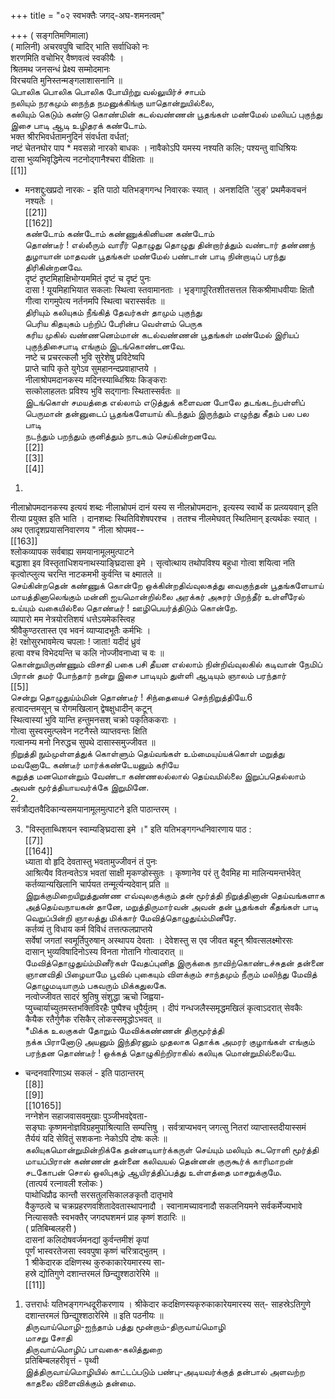 +++
title = "०२ स्वभक्तैः जगद्-अघ-शमनत्वम्"

+++
( सङ्गतिमणिमाला)   
( मालिनी) अचरवपुषि चादिर् भाति सर्वाधिको नः   
शरणमिति वचोभिर् वैष्णवत्वं स्वकीयैः ।   
श्रितमथ जनसन्धं प्रेक्ष्य सम्मोदमानः   
विरचयति मुनिस्तन्मङ्गलाशासनानि ॥   
பொலிக பொலிக பொலிக போயிற்று வல்லுயிர்ச் சாபம்   
நலியும் நரகமும் நைந்த நமனுக்கிங்கு யாதொன்றுயில்லை,   
கலியும் கெடும் கண்டு கொண்மின் கடல்வண்ணன் பூதங்கள் மண்மேல் மலியப் புகுந்து இசை பாடி ஆடி உழிதரக் கண்டோம்.   
भक्त श्रीरभिवर्धतामनुदिनं संवर्धता वर्धतां;   
नष्टं चेतनघोर पाप * मवसन्नो नारको बाधकः । नावैकोऽपि यमस्य नश्यति कलिः; पश्यन्तु वाधिश्रियः   
दासा भुव्यभिवृद्धिमेत्य नटनोद्गानैश्चरा वीक्षिताः ॥   
[[1]]  
* मनशद्दुःखप्रदो नारकः - इति पाठो यतिभङ्गगन्ध निवारकः स्यात् । अनशदिति 'लुङ्' प्रथमैकवचनं नश्यतेः ।   
[[21]]  
[[162]]  
கண்டோம் கண்டோம் கண்ணுக்கினியன கண்டோம்   
தொண்டீர் ! எல்லீரும் வாரீர் தொழுது தொழுது தின்றார்த்தும் வண்டார் தண்ணந் துழாயான் மாதவன் பூதங்கள் மண்மேல் பண்டான் பாடி நின்றாடிப் பரந்து திரிகின்றனவே.   
दृष्टं दृष्टमिहाक्षिभोग्यममितं दृष्टं च दृष्टं पुनः   
दासा ! यूयमिहाभियात सकलाः स्थित्वा स्तवामानताः । भृङ्गापूरितशीतसत्तल सिकश्रीमाधवीयाः क्षितौ   
गीत्वा रागमुपेत्य नर्तनमपि स्थित्वा चरास्सर्वतः ॥   
திரியும் கலியுகம் நீங்கித் தேவர்கள் தாமும் புகுந்து   
பெரிய கிதயுகம் பற்றிப் பேரின்ப வெள்ளம் பெருக   
கரிய முகில் வண்ணனெம்மான் கடல்வண்ணன் பூதங்கள் மண்மேல் இரியப் புகுந்திசைபாடி எங்கும் இடங்கொண்டனவே.   
नष्टे च प्रचरत्कलौ भुवि सुरेशेषु प्रविटेष्वपि   
प्राप्ते चापि कृते युगेऽव सुमहानन्दप्रवाहाप्तये ।   
नीलाश्रोपमदानकस्य मदिनस्याब्धिश्रियः किङ्कराः   
सत्कोलाहलतः प्रविश्य भुवि सद्गानाः स्थितास्सर्वतः ॥   
இடங்கொள் சமயத்தை எல்லாம் எடுத்துக் களைவன போலே தடங்கடற்பள்ளிப் பெருமான் தன்னுடைப் பூதங்களேயாய் கிடந்தும் இருந்தும் எழுந்து கீதம் பல பல பாடி   
நடந்தும் பறந்தும் குனித்தும் நாடகம் செய்கின்றனவே.   
[[2]]  
[[3]]  
[[4]]  
1.   
नीलाभ्रोपमदानकस्य इत्ययं शब्दः नीलाभ्रोपमं दानं यस्य स नीलभ्रोपमदानः, इत्यस्य स्वार्थे क प्रत्व्ययवान् इति रीत्या प्रयुक्त इति भाति । दानशब्दः स्थितिविशेषपरश्च । ततश्च नीलमेघवत् स्थितिमान् इत्यर्थकः स्यात् । अथ एतादृशप्रयासनिवारणय " नीला श्रोपमव--   
[[163]]  
श्लोकव्यापक सर्वबाह्य समयानामूलमुत्पाटने   
बद्धाशा इव विस्तृताधिशयनाथस्याङ्घ्रिदासा इमे । सृत्वोत्थाय तथोपविश्य बहुधा गोत्वा शयित्वा नति   
कृत्वोत्प्लुत्य चरन्ति नाटकमभी कुर्वन्ति च क्ष्मातले ॥   
செய்கின்றதென் கண்ணுக் கொன்றே ஒக்கின்றதிவ்வுலகத்து வைகுந்தன் பூதங்களேயாய் மாயத்தினாலெங்கும் மன்னி ஐயமொன்றில்லை அரக்கர் அசுரர் பிறந்தீர் உள்ளீரேல்   
உய்யும் வகையில்லை தொண்டீர் ! ஊழிபெயர்த்திடும் கொன்றே.   
व्यापारो मम नेत्रयोरतिशयं धत्तेऽयमेकस्त्विह   
श्रीवैकुण्ठरतास्त एव भवनं व्याप्यादभूतैः कर्मभिः ।   
हे! रक्षोसुरभावमेत्य चपलाः ! जाता! यदीदं ध्रुवं   
हत्वा वश्च विभेदयन्ति च कलि नोज्जीवनाध्वा च वः ॥   
கொன்றுயிருண்ணும் விசாதி பகை பசி தீயன எல்லாம் நின்றிவ்வுலகில் கடிவான் நேமிப் பிரான் தமர் போந்தார் நன்று இசை பாடியும் துள்ளி ஆடியும் ஞாலம் பரந்தார்   
[[5]]  
சென்று தொழுதுய்ம்மின் தொண்டீர் ! சிந்தையைச் செந்நிறுத்தியே.6   
हत्वादन्तमसून् च रोगमखिलान् द्वेषक्षुधादीन् कटून्   
स्थित्वास्यां भुवि यान्ति हन्तुमनसश् चक्रो पकृतिककराः ।   
गोत्वा सुस्वरमुत्प्लवेन नटनैस्ते व्याप्तवन्तः क्षिति   
गत्वानम्य मनो निरुद्धच सुपथे दासास्समुज्जीवत ॥   
நிறுத்தி நும்முள்ளத்துக் கொள்ளும் தெய்வங்கள் உம்மையுய்யக்கொள் மறுத்து மவனோடே கண்டீர் மார்க்கண்டேயனும் கரியே   
கறுத்த மனமொன்றும் வேண்டா கண்ணலல்லால் தெய்வமில்லை இறுப்பதெல்லாம் அவன் மூர்த்தியாயவர்க்கே இறுமினே.   
2.   
सर्वत्रौद्यतवैदिकान्यसमयानामूलमुत्पाटने इति पाठान्तरम् ।   

3. "विस्तृताब्धिशयन स्वाम्यङ्घ्रिदासा इमे ।" इति यतिभङ्गगन्धनिवारणाय पाठ :   
[[7]]  
[[164]]  
ध्याता वो हृदि देवतास्तु भवतामुज्जीवनं तं पुनः   
आश्रित्यैव वितन्वतेऽत्र भवतां साक्षी मृकण्डोस्सुतः । कृष्णानेव परं तु दैवमिह मा मालिन्यमन्तर्भवेत्   
कर्तव्यान्यखिलानि चार्पयत तन्मूर्त्यन्यदेवान् प्रति ॥   
இறுக்குமிறையிறுத்துண்ண எவ்வுலகுக்கும் தன் மூர்த்தி நிறுத்தினான் தெய்வங்களாக அத்தெய்வநாயகன் தானே, மறுத்திருமார்வன் அவன் தன் பூதங்கள் கீதங்கள் பாடி வெறுப்பின்றி ஞாலத்து மிக்கார் மேவித்தொழுதுய்ம்மினீரே.   
कर्तव्यं तु विधाय कर्म विविधं तत्तत्फलप्राप्तये   
सर्वेषां जगतां स्वमूर्तिपुरुषान् अस्थापय देवताः । देवेशस्तु स एव जीवत बहून् श्रीवत्सलक्ष्मोरसः   
दासान् भुव्यविषादिनोऽस्य विनता गोतानि गोत्वादरात् ॥   
மேவித்தொழுதுய்ம்மினீர்கள் வேதப்புனித இருக்கை நாவிற்கொண்டச்சுதன் தன்னை ஞானவிதி பிழையாமே பூவில் புகையும் விளக்கும் சாந்தமும் நீரும் மலிந்து மேவித் தொழுமடியாரும் பகவரும் மிக்கதுலகே.   
नत्वोज्जीवत सादरं श्रुतिषु संशुद्धा ऋचो जिह्वया-   
प्युच्चार्याच्युतमस्तभक्तिविरहैः पुष्पैश्च धूपैर्युतम् । दीपं गन्धजलैस्समृद्धमखिलं कृत्वाऽदरात् सेवकैः   
कैयैक रतैर्गुणैक रसिकैर् लोकस्समृद्धोऽभवत् ॥   
*மிக்க உலகுகள் தோறும் மேவிக்கண்ணன் திருமூர்த்தி   
நக்க பிரானோடு அயனும் இந்திரனும் முதலாக தொக்க அமரர் குழாங்கள் எங்கும் பரந்தன தொண்டீர் ! ஒக்கத் தொழுகிற்றிராகில் கலியுக மொன்றுமில்லையே.   
* चन्दनवारिणाऽथ सकलं - इति पाठान्तरम्   
[[8]]  
[[9]]  
[[10165]]  
नग्नेशेन सहाजवासवमुखाः पुञ्जीभवद्देवता-   
सङ्घाः कृष्णमनोज्ञविग्रहमुपाश्रित्याति सम्पत्तिषु । सर्वत्राप्यभवन् जगत्सु नितरां व्याप्तास्तदीयास्समं   
तैर्ययं यदि सेवितुं सशकनाः नेकोऽपि दोषः कलेः ॥   
கலியுகமொன்றுமின்றிக்கே தன்னடியார்க்கருள் செய்யும் மலியும் சுடரொளி மூர்த்தி மாயப்பிரான் கண்ணன் தன்னை கலிவயல் தென்னன் குருகூர்க் காரிமாறன் சடகோபன் சொல் ஒலிபுகழ் ஆயிரத்திப்பத்து உள்ளத்தை மாசறுக்குமே.   
(तात्पर्य रत्नावली श्लोकः )   
पाथोधिप्रौढ कान्तौ सरसतुलसिकालङकृतौ दातृभावे   
वैकुण्ठत्वे च चक्रप्रहरणवशितादेवतास्थापनादौ । स्वानामच्यावनादौ सकलनियमने सर्वकर्मेज्यभावे   
नित्यासक्तैः स्वभक्तैर् जगदघशमनं प्राह कृष्णं शठारिः ॥   
( प्रतिबिम्बलहरी )   
दासनां कलिदोषवर्जमनद्यां कुर्वन्तमीशं कृपां   
पूर्णं भास्वरतेजसा स्ववपुषा कृष्णं चरित्राद्भुतम् ।   
1 श्रीकेदारक दक्षिणस्थ कुरुकाकारेयमारस्य सा-   
हस्रे द्योतिगुणे दशान्तरमलं छिन्द्युश्शठारेरिमे ॥   
[[11]]  
1. उत्तरार्धः यतिभङ्गगन्धदूरीकरणाय । श्रीकेदार कदक्षिणस्यकृरुकाकारेयमारस्य सत्- साहस्रेऽतिगुणे दशान्तरमलं छिन्द्युश्शठारेरिमे ॥ इति पठनीयः ॥   
திருவாய்மொழி-ஐந்தாம் பத்து மூன்றாம்-திருவாய்மொழி   
மாசறு சோதி   
திருவாய்மொழிப் பாவகை-கலித்துறை   
प्रतिबिम्बलहरीवृत्तं - पृथ्वी   
இத்திருவாய்மொழியில் காட்டப்படும் பண்பு-அடியவர்க்குத் தன்பால் அளவற்ற காதலை விளைவிக்கும் தன்மை.   

